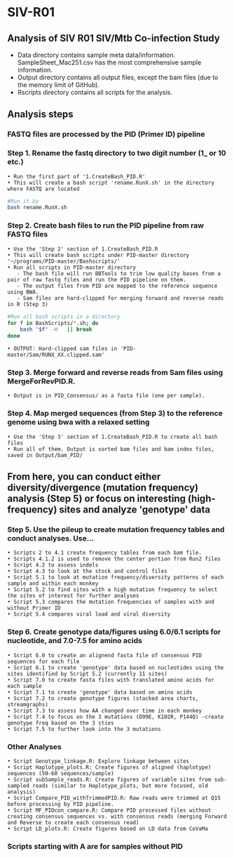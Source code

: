 # SIV-R01

## Analysis of SIV R01 SIV/Mtb Co-infection Study


* Data directory contains sample meta data/information. SampleSheet_Mac251.csv has the most comprehensive sample information.
* Output directory contains all output files, except the bam files (due to the memory limit of GitHub).
* Rscripts directory contains all scripts for the analysis. 


## Analysis steps

### FASTQ files are processed by the PID (Primer ID) pipeline

### Step 1. Rename the fastq directory to two digit number (1_ or 10 etc.) 
	• Run the first part of '1.CreateBash_PID.R'
	• This will create a bash script 'rename.RunX.sh' in the directory where FASTQ are located

```bash
#Run it by
bash rename.RunX.sh
```

### Step 2. Create bash files to run the PID pipeline from raw FASTQ files
	• Use the 'Step 2' section of 1.CreateBash_PID.R
	• This will create bash scripts under PID-master directory '~/programs/PID-master/Bashscripts/'
	• Run all scripts in PID-master directory 
	   - The bash file will run BBTools to trim low quality bases from a pair of raw fastq files and run the PID pipeline on them.
	   - The output files from PID are mapped to the reference sequence using BWA.
	   - Sam files are hard-clipped for merging forward and reverse reads in R (Step 3)

```bash
#Run all bash scripts in a directory
for f in BashScripts/*.sh; do
	bash "$f" -H   || break 
done
```
	• OUTPUT: Hard-clipped sam files in 'PID-master/Sam/RUNX_XX.clipped.sam'


### Step 3. Merge forward and reverse reads from Sam files using MergeForRevPID.R. 
	• Output is in PID_Consensus/ as a fasta file (one per sample).

### Step 4. Map merged sequences (from Step 3) to the reference genome using bwa with a relaxed setting 
	• Use the 'Step 3' section of 1.CreateBash_PID.R to create all bash files
	• Run all of them. Output is sorted bam files and bam index files, saved in Output/bam_PID/

	
## From here, you can conduct either diversity/divergence (mutation frequency) analysis (Step 5) or focus on interesting (high-frequency) sites and analyze 'genotype' data 
  
### Step 5. Use the pileup to create mutation frequency tables and conduct analyses. Use... 
    • Scripts 2 to 4.1 create frequency tables from each bam file.
    • Scripts 4.1.2 is used to remove the center portion from Run2 files
    • Script 4.2 to assess indels 
    • Script 4.3 to look at the stock and control files
    • Script 5.1 to look at mutation frequency/diversity patterns of each sample and within each monkey
    • Script 5.2 to find sites with a high mutation frequency to select the sites of interest for further analyses     
    • Script 5.3 compares the mutation frequencies of samples with and without Primer ID
    • Script 5.4 compares viral load and viral diversity 
    
    
### Step 6. Create genotype data/figures using 6.0/6.1 scripts for nucleotide, and 7.0-7.5 for amino acids
	• Script 6.0 to create an alignend fasta file of consensus PID sequences for each file
	• Script 6.1 to create 'genotype' data based on nucleotides using the sites identified by Script 5.2 (currently 11 sites)
	• Script 7.0 to create fasta files with translated amino acids for each sample 
	• Script 7.1 to create 'genotype' data based on amino acids
	• Script 7.2 to create genotype figures (stacked area charts, streamgraphs)
	• Script 7.3 to assess how AA changed over time in each monkey  
    • Script 7.4 to focus on the 3 mutations (D99E, K102R, P144Q) -create genotype freq based on the 3 sties
    • Script 7.5 to further look into the 3 mutations  


### Other Analyses
	• Script Genotype_linkage.R: Explore linkage between sites  
	• Script Haplotype_plots.R: Create figures of aligned (haplotype) sequences (50-60 sequences/sample)
	• Script subSample_reads.R: Create figures of variable sites from sub-sampled reads (similar to Haplotype_plots, but more focused, old analysis)
	• Script Compare_PID_withTrimmedPID.R: Raw reads were trimmed at Q15 before processing by PID pipeline.
	• Script MF_PIDcon_compare.R: Compare PID processed files without creating consensus sequences vs. with consensus reads (merging Forward and Reverse to create each consensus read)
	• Script LD_plots.R: Create figures based on LD data from CoVaMa 
	
###  Scripts starting with A are for samples without PID
